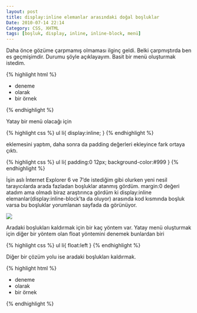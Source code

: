 ```yaml
---
layout: post
title: display:inline elemanlar arasındaki doğal boşluklar
Date: 2010-07-14 22:14
Category: CSS, XHTML
tags: [boşluk, display, inline, inline-block, menü]
---
```


Daha önce gözüme çarpmamış olmaması ilginç geldi. Belki çarpmıştırda ben
es geçmişimdir. Durumu şöyle açıklayayım. Basit bir menü oluşturmak
istedim.

{% highlight html %}
<ul>
  <li>deneme</li>
  <li>olarak</li>
  <li>bir örnek </li>
</ul>
{% endhighlight %}

Yatay bir menü olacağı için

{% highlight css %}
ul li{
	display:inline;
}
{% endhighlight %}

eklemesini yaptım, daha sonra da padding değerleri ekleyince fark ortaya
çıktı.

{% highlight css %}
ul li{
	padding:0 12px;
	background-color:#999
}
{% endhighlight %}

İşin aslı İnternet Explorer 6 ve 7’de istediğim gibi olurken yeni nesil
tarayıcılarda arada fazladan boşluklar atanmış gördüm. margin:0 değeri
atadım ama olmadı biraz araştırınca gördüm ki display:inline
elemanlar(display:inline-block’ta da oluyor) arasında kod kısmında
boşluk varsa bu boşluklar yorumlanan sayfada da görünüyor.

![][100]

Aradaki boşlukları kaldırmak için bir kaç yöntem var. Yatay menü
oluşturmak için diğer bir yöntem olan float yöntemini denemek bunlardan
biri

{% highlight css %}
ul li{
	float:left
}
{% endhighlight %}

Diğer bir çözüm yolu ise aradaki boşlukları kaldırmak.

{% highlight html %}
<ul>
	<li>deneme</li><li>olarak</li><li>bir örnek </li>
</ul>
{% endhighlight %}

  [100]: https://lh4.googleusercontent.com/pEfwOl1XzeOmHs7SKQmlHJ4bY4pKA47H_mfon9utneJmtdtYIHjs-DNtAKzVYBZ1ngfV27w1Xty-BLB7bwIi3CyOP5mUsiRznL08IYJHKqK9a762
